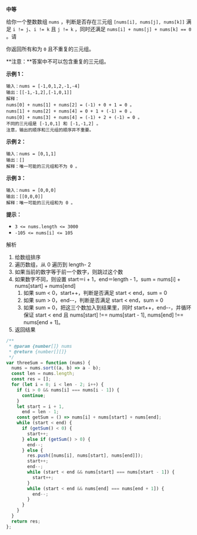 **中等**

给你一个整数数组 `nums` ，判断是否存在三元组 `[nums[i], nums[j], nums[k]]` 满足 `i != j`、`i != k` 且 `j != k` ，同时还满足 `nums[i] + nums[j] + nums[k] == 0` 。请

你返回所有和为 `0` 且不重复的三元组。

**注意：**答案中不可以包含重复的三元组。

**示例 1：**

```
输入：nums = [-1,0,1,2,-1,-4]
输出：[[-1,-1,2],[-1,0,1]]
解释：
nums[0] + nums[1] + nums[2] = (-1) + 0 + 1 = 0 。
nums[1] + nums[2] + nums[4] = 0 + 1 + (-1) = 0 。
nums[0] + nums[3] + nums[4] = (-1) + 2 + (-1) = 0 。
不同的三元组是 [-1,0,1] 和 [-1,-1,2] 。
注意，输出的顺序和三元组的顺序并不重要。
```

**示例 2：**

```
输入：nums = [0,1,1]
输出：[]
解释：唯一可能的三元组和不为 0 。
```

**示例 3：**

```
输入：nums = [0,0,0]
输出：[[0,0,0]]
解释：唯一可能的三元组和为 0 。
```

**提示：**

- `3 <= nums.length <= 3000`
- `-105 <= nums[i] <= 105`

解析

1. 给数组排序
2. 遍历数组，从 0 遍历到 length- 2
3. 如果当前的数字等于前一个数字，则跳过这个数
4. 如果数字不同，则设置 start＝i + 1，end＝length - 1，sum = nums[i] + nums[start] + nums[end]
   1. 如果 sum < 0，start++，判断是否满足 start < end，sum = 0
   2. 如果 sum > 0，end--，判断是否满足 start < end，sum = 0
   3. 如果 sum = 0，把这三个数加入到结果里，同时 start++，end--，并循环保证 start < end 且 nums[start] !== nums[start - 1], nums[end] !== nums[end + 1]。
5. 返回结果

```js
/**
 * @param {number[]} nums
 * @return {number[][]}
 */
var threeSum = function (nums) {
  nums = nums.sort((a, b) => a - b);
  const len = nums.length;
  const res = [];
  for (let i = 0; i < len - 2; i++) {
    if (i > 0 && nums[i] === nums[i - 1]) {
      continue;
    }
    let start = i + 1,
      end = len - 1;
    const getSum = () => nums[i] + nums[start] + nums[end];
    while (start < end) {
      if (getSum() < 0) {
        start++;
      } else if (getSum() > 0) {
        end--;
      } else {
        res.push([nums[i], nums[start], nums[end]]);
        start++;
        end--;
        while (start < end && nums[start] === nums[start - 1]) {
          start++;
        }
        while (start < end && nums[end] === nums[end + 1]) {
          end--;
        }
      }
    }
  }
  return res;
};
```

